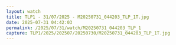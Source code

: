 ```yaml
---
layout: watch
title: TLP1 - 31/07/2025 - M20250731_044203_TLP_1T.jpg
date: 2025-07-31 04:42:03
permalink: /2025/07/31/watch/M20250731_044203_TLP_1
capture: TLP1/2025/202507/20250730/M20250731_044203_TLP_1T.jpg
---
```

